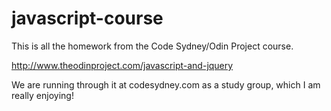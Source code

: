 javascript-course
=================

This is all the homework from the Code Sydney/Odin Project course. 

http://www.theodinproject.com/javascript-and-jquery

We are running through it at codesydney.com as a study group, which I am really enjoying!

